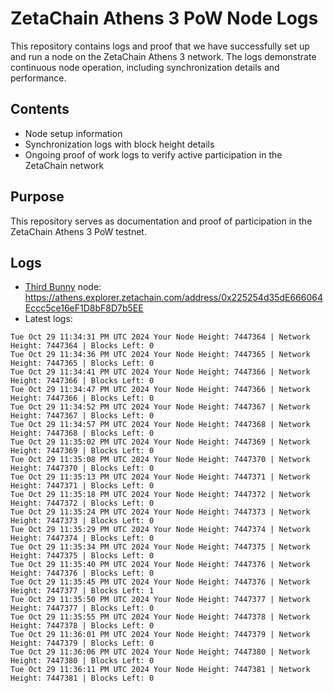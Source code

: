 # ZetaChain Athens 3 PoW Node Logs
This repository contains logs and proof that we have successfully set up and run a node on the ZetaChain Athens 3 network. The logs demonstrate continuous node operation, including synchronization details and performance.

## Contents
- Node setup information
- Synchronization logs with block height details
- Ongoing proof of work logs to verify active participation in the ZetaChain network

## Purpose
This repository serves as documentation and proof of participation in the ZetaChain Athens 3 PoW testnet.

## Logs

- [Third Bunny](https://thirdbunny.xyz/) node: https://athens.explorer.zetachain.com/address/0x225254d35dE666064Eccc5ce16eF1D8bF8D7b5EE
- Latest logs:
```
Tue Oct 29 11:34:31 PM UTC 2024 Your Node Height: 7447364 | Network Height: 7447364 | Blocks Left: 0
Tue Oct 29 11:34:36 PM UTC 2024 Your Node Height: 7447365 | Network Height: 7447365 | Blocks Left: 0
Tue Oct 29 11:34:41 PM UTC 2024 Your Node Height: 7447366 | Network Height: 7447366 | Blocks Left: 0
Tue Oct 29 11:34:47 PM UTC 2024 Your Node Height: 7447366 | Network Height: 7447366 | Blocks Left: 0
Tue Oct 29 11:34:52 PM UTC 2024 Your Node Height: 7447367 | Network Height: 7447367 | Blocks Left: 0
Tue Oct 29 11:34:57 PM UTC 2024 Your Node Height: 7447368 | Network Height: 7447368 | Blocks Left: 0
Tue Oct 29 11:35:02 PM UTC 2024 Your Node Height: 7447369 | Network Height: 7447369 | Blocks Left: 0
Tue Oct 29 11:35:08 PM UTC 2024 Your Node Height: 7447370 | Network Height: 7447370 | Blocks Left: 0
Tue Oct 29 11:35:13 PM UTC 2024 Your Node Height: 7447371 | Network Height: 7447371 | Blocks Left: 0
Tue Oct 29 11:35:18 PM UTC 2024 Your Node Height: 7447372 | Network Height: 7447372 | Blocks Left: 0
Tue Oct 29 11:35:24 PM UTC 2024 Your Node Height: 7447373 | Network Height: 7447373 | Blocks Left: 0
Tue Oct 29 11:35:29 PM UTC 2024 Your Node Height: 7447374 | Network Height: 7447374 | Blocks Left: 0
Tue Oct 29 11:35:34 PM UTC 2024 Your Node Height: 7447375 | Network Height: 7447375 | Blocks Left: 0
Tue Oct 29 11:35:40 PM UTC 2024 Your Node Height: 7447376 | Network Height: 7447376 | Blocks Left: 0
Tue Oct 29 11:35:45 PM UTC 2024 Your Node Height: 7447376 | Network Height: 7447377 | Blocks Left: 1
Tue Oct 29 11:35:50 PM UTC 2024 Your Node Height: 7447377 | Network Height: 7447377 | Blocks Left: 0
Tue Oct 29 11:35:55 PM UTC 2024 Your Node Height: 7447378 | Network Height: 7447378 | Blocks Left: 0
Tue Oct 29 11:36:01 PM UTC 2024 Your Node Height: 7447379 | Network Height: 7447379 | Blocks Left: 0
Tue Oct 29 11:36:06 PM UTC 2024 Your Node Height: 7447380 | Network Height: 7447380 | Blocks Left: 0
Tue Oct 29 11:36:11 PM UTC 2024 Your Node Height: 7447381 | Network Height: 7447381 | Blocks Left: 0
```
